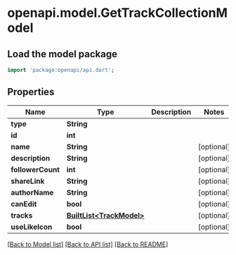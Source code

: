 # openapi.model.GetTrackCollectionModel

## Load the model package
```dart
import 'package:openapi/api.dart';
```

## Properties
Name | Type | Description | Notes
------------ | ------------- | ------------- | -------------
**type** | **String** |  | 
**id** | **int** |  | 
**name** | **String** |  | [optional] 
**description** | **String** |  | [optional] 
**followerCount** | **int** |  | [optional] 
**shareLink** | **String** |  | [optional] 
**authorName** | **String** |  | [optional] 
**canEdit** | **bool** |  | [optional] 
**tracks** | [**BuiltList&lt;TrackModel&gt;**](TrackModel.md) |  | [optional] 
**useLikeIcon** | **bool** |  | [optional] 

[[Back to Model list]](../README.md#documentation-for-models) [[Back to API list]](../README.md#documentation-for-api-endpoints) [[Back to README]](../README.md)


